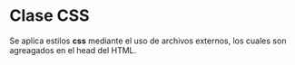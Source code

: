 # Clase CSS

Se aplica estilos **css** mediante el uso de archivos externos, los cuales son agreagados en el head del HTML.